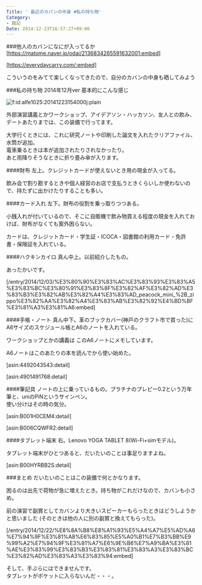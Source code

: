 ```yaml
---
Title: ' 最近のカバンの中身 #私の持ち物'
Category:
- 雑記
Date: 2014-12-23T16:57:27+09:00
---
```


 
###他人のカバンになにが入ってるか
[https://matome.naver.jp/odai/2136834265591632001:embed]

[https://everydaycarry.com/:embed]
 
こういうのをみてて楽しくなってきたので、自分のカバンの中身も晒してみよう


<!-- more -->


###私の持ち物 2014年12月ver
基本的にこんな感じ


<span ><img src="https://cdn-ak.f.st-hatena.com/images/fotolife/a/alfe1025/20141223/20141223154000.jpg" alt="f:id:alfe1025:20141223154000j:plain" title="f:id:alfe1025:20141223154000j:plain" class="hatena-fotolife" itemprop="image"></span>


外部演習講義とかワークショップ、アイデアソン・ハッカソン、友人との飲み、デートあたりまでは、この装備で行ってます。  

大学行くときには、これに研究ノートや印刷した論文を入れたクリアファイル、水筒が追加。  
電車乗るときは本が追加されたりされなかったり。  
あと雨降りそうなときに折り畳み傘が入ります。

####財布
左上。クレジットカードが使えないとき用の現金が入ってる。
  
飲み会で割り勘するときや個人経営のお店で支払うときくらいしか使わないので、持たずに出かけたりすることも多い。

####カード入れ
左下。財布の役割を乗っ取りつつある。  

小銭入れが付いているので、そこに自販機で飲み物買える程度の現金を入れておけば、財布がなくても案外困らない。  

カードは、クレジットカード・学生証・ICOCA・図書館の利用カード・免許書・保険証を入れている。

####ハクキンカイロ
真ん中上。以前紹介したもの。

あったかいです。

[/entry/2014/12/03/%E3%80%90%E3%83%AC%E3%83%93%E3%83%A5%E3%83%BC%E3%80%91%E3%83%8F%E3%82%AF%E3%82%AD%E3%83%B3%E3%82%AB%E3%82%A4%E3%83%AD_peacock_mini_%2B_zippo%E3%82%AA%E3%82%A4%E3%83%AB%E3%82%92%E4%BD%BF%E3%81%A3%E3%81%A6:embed]


####手帳・ノート
真ん中下。革のブックカバー(神戸のクラフト市で買った)に A6サイズのスケジュール帳とA6のノートを入れている。
  
ワークショップとかの講義は このA6ノートにメモしています。

A6ノートはこのあたりの本を読んでから使い始めた。

[asin:4492043543:detail]


[asin:4901491768:detail]



####筆記具
ノートの上に乗っているもの。プラチナのプレピー0.2という万年筆と、uniのPiNというサインペン。  
使い分けはその時の気分。

[asin:B001H0CEM4:detail]

[asin:B006CQWFR2:detail]




####タブレット端末
右。Lenovo YOGA TABLET 8(Wi-Fi+simモデル)。  

タブレット端末がひとつあると、だいたいのことは事足りますよね。

[asin:B00HYRBB2S:detail]

###まとめ
だいたいのことはこの装備で何とかなります。  

困るのは出先で荷物が急に増えたとき。持ち物がこれだけなので、カバンも小さめ。  

前の演習で副賞としてカバンより大きいスピーカーもらったときはどうしようかと思いました (そのときは他の人に別の副賞と換えてもらった)。

[/entry/2014/12/22/%E8%8A%B8%E8%A1%93%E5%A4%A7%E5%AD%A6%E7%94%9F%E3%81%A8%E6%83%85%E5%A0%B1%E7%B3%BB%E9%99%A2%E7%94%9F%E3%81%A7%E6%9E%B6%E7%A9%BA%E3%81%AE%E3%83%99%E3%83%B3%E3%83%81%E3%83%A3%E3%83%BC%E3%82%AD%E3%83%A3%E3%83%94:embed]

そして、手ぶらにはできませんです。  
タブレットがポケットに入らないんだ・・・。

